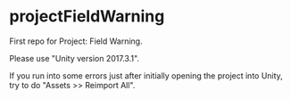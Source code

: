 # projectFieldWarning
First repo for Project: Field Warning.

Please use "Unity version 2017.3.1".

If you run into some errors just after initially opening the project into Unity, try to do "Assets >> Reimport All".
